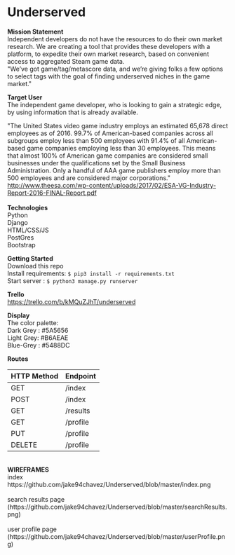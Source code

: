 # Underserved

<b> Mission Statement </b><br/>
Independent developers do not have the resources to do their own market research. We are creating a tool that provides these developers with a platform, to expedite their own market research, based on convenient access to aggregated Steam game data.<br/>
"We’ve got game/tag/metascore data, and we’re giving folks a few options to select tags with the goal of finding underserved niches in the game market."

<b>Target User</b><br/>
The independent game developer, who is looking to gain a strategic edge, by using information that is already available.<br/>

"The United States video game industry employs an estimated 65,678 direct employees as of 2016. 99.7% of American-based
companies across all subgroups employ less than 500 employees with 91.4% of all American-based game companies
employing less than 30 employees. This means that almost 100% of American game companies are considered small businesses
under the qualifications set by the Small Business Administration. Only a handful of AAA game publishers employ more than 500
employees and are considered major corporations."<br/>
http://www.theesa.com/wp-content/uploads/2017/02/ESA-VG-Industry-Report-2016-FINAL-Report.pdf
<br/><br/>
<b>Technologies</b><br/>
Python<br/>
Django<br/>
HTML/CSS/JS<br/>
PostGres<br/>
Bootstrap<br/>

<b>Getting Started</b></br>
Download this repo<br/>
Install requirements: `$ pip3 install -r requirements.txt`<br/>
Start server        : `$ python3 manage.py runserver`<br/>

<b>Trello</b><br/>
https://trello.com/b/kMQuZJhT/underserved<br/>
  
<b>Display</b><br/>
The color palette:<br/>
Dark Grey : #5A5656<br/>
Light Grey: #B6AEAE<br/>
Blue-Grey : #5488DC<br/>

<b>Routes</b><br/>

HTTP Method|Endpoint
---|---
|GET|/index|
|POST|/index|
|GET|/results|
|GET|/profile|
|PUT|/profile|
|DELETE|/profile|

<br/>
<b>WIREFRAMES</b><br/>
index<br/>
https://github.com/jake94chavez/Underserved/blob/master/index.png<br/><br/>
search results page<br/>
(https://github.com/jake94chavez/Underserved/blob/master/searchResults.png)<br/><br/>
user profile page<br/>
(https://github.com/jake94chavez/Underserved/blob/master/userProfile.png)<br/><br/>
